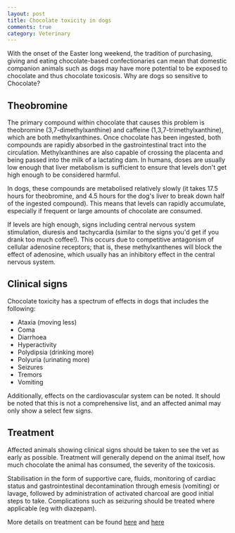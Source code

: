 ```yaml
---
layout: post
title: Chocolate toxicity in dogs
comments: true
category: Veterinary
---
```


With the onset of the Easter long weekend, the tradition of purchasing, giving and eating chocolate-based confectionaries can mean that domestic companion animals such as dogs may have more potential to be exposed to chocolate and thus chocolate toxicosis. Why are dogs so sensitive to Chocolate?

<!--break-->

## Theobromine

The primary compound within chocolate that causes this problem is theobromine (3,7-dimethylxanthine) and caffeine (1,3,7-trimethylxanthine), which are both methylxanthines. Once chocolate has been ingested, both compounds are rapidly absorbed in the gastrointestinal tract into the circulation. Methylxanthines are also capable of crossing the placenta and being passed into the milk of a lactating dam. In humans, doses are usually low enough that liver metabolism is sufficient to ensure that levels don't get high enough to be considered harmful.

In dogs, these compounds are metabolised relatively slowly (it takes 17.5 hours for theobromine, and 4.5 hours for the dog's liver to break down half of the ingested compound). This means that levels can rapidly accumulate, especially if frequent or large amounts of chocolate are consumed. 

If levels are high enough, signs including central nervous system stimulation, diuresis and tachycardia (similar to the signs you'd get if you drank too much coffee!). This occurs due to competitive antagonism of cellular adenosine receptors; that is, these methylxanthenes will block the effect of adenosine, which usually has an inhibitory effect in the central nervous system. 

## Clinical signs

Chocolate toxicity has a spectrum of effects in dogs that includes the following:

- Ataxia (moving less)
- Coma
- Diarrhoea
- Hyperactivity
- Polydipsia (drinking more)
- Polyuria (urinating more)
- Seizures
- Tremors
- Vomiting

Additionally, effects on the cardiovascular system can be noted. It should be noted that this is not a comprehensive list, and an affected animal may only show a select few signs.

## Treatment

Affected animals showing clinical signs should be taken to see the vet as early as possible. Treatment will generally depend on the animal itself, how much chocolate the animal has consumed, the severity of the toxicosis. 

Stabilisation in the form of supportive care, fluids, monitoring of cardiac status and gastrointestinal decontamination through emesis (vomiting) or lavage, followed by administration of activated charcoal are good initial steps to take. Complications such as seizuring should be treated where applicable (eg with diazepam). 

More details on treatment can be found [here](https://aspcapro.org/sites/pro/files/m-toxbrief_0201_0.pdf) and [here](http://www.merckmanuals.com/vet/toxicology/food_hazards/chocolate.html)